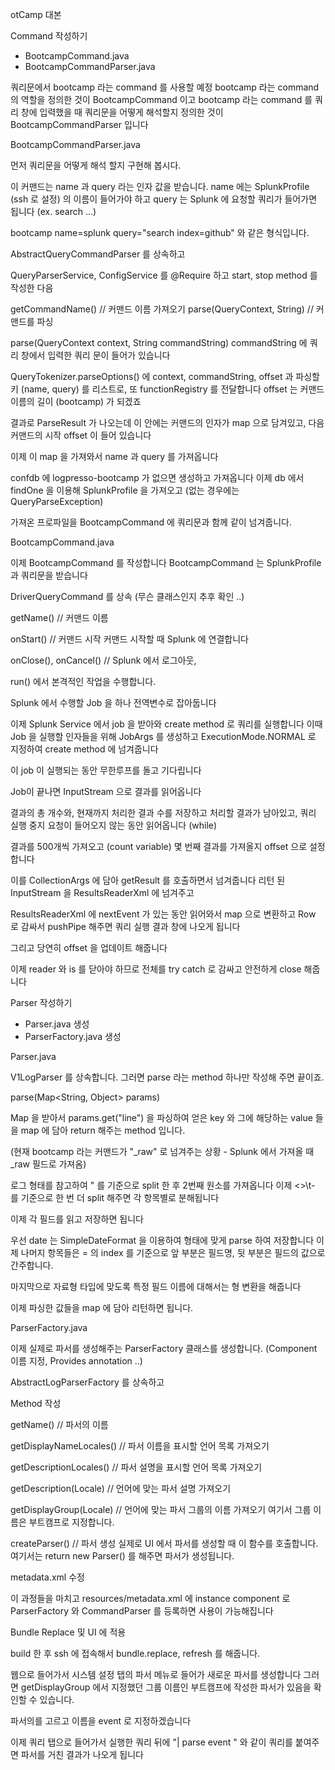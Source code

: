 
otCamp 대본

Command 작성하기

- BootcampCommand.java
- BootcampCommandParser.java

쿼리문에서 bootcamp 라는 command 를 사용할 예정
bootcamp 라는 command 의 역할을 정의한 것이 BootcampCommand 이고
bootcamp 라는 command 를 쿼리 창에 입력했을 때 쿼리문을 어떻게 해석할지 정의한 것이 BootcampCommandParser 입니다

BootcampCommandParser.java

먼저 쿼리문을 어떻게 해석 할지 구현해 봅시다.

이 커맨드는 name 과 query 라는 인자 값을 받습니다.
name 에는 SplunkProfile (ssh 로 설정) 의 이름이 들어가야 하고
query 는 Splunk 에 요청할 쿼리가 들어가면 됩니다 (ex. search ...)

bootcamp name=splunk query="search index=github" 와 같은 형식입니다.

AbstractQueryCommandParser 를 상속하고

QueryParserService, ConfigService 를 @Require 하고
start, stop method 를 작성한 다음

getCommandName() // 커맨드 이름 가져오기
parse(QueryContext, String) // 커맨드를 파싱

parse(QueryContext context, String commandString)
commandString 에 쿼리 창에서 입력한 쿼리 문이 들어가 있습니다

QueryTokenizer.parseOptions() 에 context, commandString, offset 과
파싱할 키 (name, query) 를 리스트로, 또 functionRegistry 를 전달합니다
offset 는 커맨드 이름의 길이 (bootcamp) 가 되겠죠


결과로 ParseResult 가 나오는데 이 안에는 커맨드의 인자가 map 으로 담겨있고, 다음 커맨드의 시작 offset 이 들어 있습니다

이제 이 map 을 가져와서 name 과 query 를 가져옵니다

confdb 에 logpresso-bootcamp 가 없으면 생성하고 가져옵니다
이제 db 에서 findOne 을 이용해 SplunkProfile 을 가져오고
(없는 경우에는 QueryParseException)

가져온 프로파일을 BootcampCommand 에 쿼리문과 함께 같이 넘겨줍니다.

BootcampCommand.java

이제 BootcampCommand 를 작성합니다
BootcampCommand 는 SplunkProfile 과 쿼리문을 받습니다

DriverQueryCommand 를 상속 (무슨 클래스인지 추후 확인 ..)

getName() // 커맨드 이름

onStart() // 커맨드 시작
커맨드 시작할 때 Splunk 에 연결합니다

onClose(), onCancel() // Splunk 에서 로그아웃, 

run() 에서 본격적인 작업을 수행합니다.

Splunk 에서 수행할 Job 을 하나 전역변수로 잡아둡니다

이제 Splunk Service 에서 job 을 받아와 create method 로 쿼리를 실행합니다
이때 Job 을 실행할 인자들을 위해
JobArgs 를 생성하고 ExecutionMode.NORMAL 로 지정하여 create method 에 넘겨줍니다

이 job 이 실행되는 동안 무한루프를 돌고 기다립니다

Job이 끝나면 InputStream 으로 결과를 읽어옵니다

결과의 총 개수와, 현재까지 처리한 결과 수를 저장하고
처리할 결과가 남아있고, 쿼리 실행 중지 요청이 들어오지 않는 동안 읽어옵니다 (while)

결과를 500개씩 가져오고 (count variable)
몇 번째 결과를 가져올지 offset 으로 설정합니다

이를 CollectionArgs 에 담아 getResult 를 호출하면서 넘겨줍니다
리턴 된 InputStream 을 ResultsReaderXml 에 넘겨주고

ResultsReaderXml 에 nextEvent 가 있는 동안 읽어와서 map 으로 변환하고
Row 로 감싸서 pushPipe 해주면 쿼리 실행 결과 창에 나오게 됩니다 

그리고 당연히 offset 을 업데이트 해줍니다

이제 reader 와 is 를 닫아야 하므로 전체를 try catch 로 감싸고 안전하게 close 해줍니다



Parser 작성하기


- Parser.java 생성
- ParserFactory.java 생성

Parser.java

V1LogParser 를 상속합니다.
그러면 parse 라는 method 하나만 작성해 주면 끝이죠.

parse(Map<String, Object> params)

Map 을 받아서 params.get("line") 을 파싱하여 얻은 key 와 그에 해당하는 value 들을
map 에 담아 return 해주는 method 입니다.

(현재 bootcamp 라는 커맨드가 "_raw" 로 넘겨주는 상황 - Splunk 에서 가져올 때 _raw 필드로 가져옴)

로그 형태를 참고하여 " 를 기준으로 split 한 후 2번째 원소를 가져옵니다
이제 <<LF>>\t- 를 기준으로 한 번 더 split 해주면 각 항목별로 분해됩니다

이제 각 필드를 읽고 저장하면 됩니다

우선 date 는 SimpleDateFormat 을 이용하여 형태에 맞게 parse 하여 저장합니다
이제 나머지 항목들은 = 의 index 를 기준으로 
앞 부분은 필드명, 뒷 부분은 필드의 값으로 간주합니다.

마지막으로 자료형 타입에 맞도록 특정 필드 이름에 대해서는 형 변환을 해줍니다

이제 파싱한 값들을 map 에 담아 리턴하면 됩니다.

ParserFactory.java

이제 실제로 파서를 생성해주는 ParserFactory 클래스를 생성합니다.
(Component 이름 지정, Provides annotation ..)

AbstractLogParserFactory 를 상속하고

Method 작성

getName() // 파서의 이름

getDisplayNameLocales() // 파서 이름을 표시할 언어 목록 가져오기

getDescriptionLocales() // 파서 설명을 표시할 언어 목록 가져오기

getDescription(Locale) // 언어에 맞는 파서 설명 가져오기

getDisplayGroup(Locale) // 언어에 맞는 파서 그룹의 이름 가져오기
여기서 그룹 이름은 부트캠프로 지정합니다.

createParser() // 파서 생성
실제로 UI 에서 파서를 생성할 때 이 함수를 호출합니다.
여기서는 return new Parser() 를 해주면 파서가 생성됩니다.



metadata.xml 수정

이 과정들을 마치고 resources/metadata.xml 에 instance component 로
ParserFactory 와 CommandParser 를 등록하면 사용이 가능해집니다


Bundle Replace 및 UI 에 적용

build 한 후 ssh 에 접속해서 bundle.replace, refresh 를 해줍니다.

웹으로 들어가서 시스템 설정 탭의 파서 메뉴로 들어가
새로운 파서를 생성합니다
그러면 getDisplayGroup 에서 지정했던 그룹 이름인 부트캠프에 작성한 파서가 있음을 확인할 수 있습니다.

파서의를 고르고 이름을 event 로 지정하겠습니다

이제 쿼리 탭으로 들어가서 실행한 쿼리 뒤에 "| parse event " 와 같이 쿼리를 붙여주면
파서를 거친 결과가 나오게 됩니다

